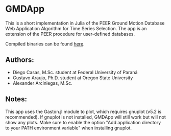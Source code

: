 # GMDApp
This is a short implementation in Julia of the PEER Ground Motion Database Web Application Algorithm for Time Series Selection.
The app is an extension of the PEER procedure for user-defined databases.

Compiled binaries can be found [here](https://github.com/gaaraujo/GMDApp/releases/tag/v0.2.0).

## Authors:
- Diego Casas, M.Sc. student at Federal University of Paraná
- Gustavo Araujo, Ph.D. student at Oregon State University
- Alexander Arciniegas, M.Sc.

## Notes:
This app uses the Gaston.jl module to plot, which requires gnuplot (v5.2 is recommended). If gnuplot is not installed, GMDApp will still work but will not show any plots. Make sure to enable the option "Add application directory to your PATH environment variable" when installing gnuplot.